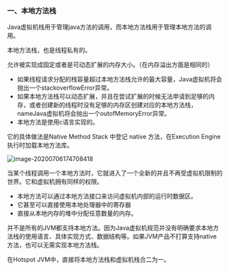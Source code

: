 ### 一、本地方法栈

Java虚拟机栈用于管理java方法的调用，而本地方法栈用于管理本地方法的调用。

本地方法栈，也是线程私有的。

允许被实现成固定或者是可动态扩展的内存大小。（在内存溢出方面是相同的）

- 如果线程请求分配的栈容量超过本地方法栈允许的最大容量，Java虚拟机将会抛出一个stackoverflowError异常。
- 如果本地方法栈可以动态扩展，并且在尝试扩展的时候无法申请到足够的内存，或者创建新的线程时没有足够的内存区创建对应的本地方法栈，nameJava虚拟机将会抛出一个outofMemoryError异常。
- 本地方法是使用c语言实现的。

它的具体做法是Native Method Stack 中登记 native 方法，在Execution Engine 执行时加载本地方法库。

![image-20200706174708418](https://blog-1257196793.cos.ap-beijing.myqcloud.com/image-20200706174708418.png)

当某个线程调用一个本地方法时，它就进入了一个全新的并且不再受虚拟机限制的世界。它和虚拟机拥有同样的权限。

- 本地方法可以通过本地方法接口来访问虚拟机内部的运行时数据区。
- 它甚至可以直接使用本地处理器中的寄存器
- 直接从本地内存的堆中分配任意数量的内存。

并不是所有的JVM都支持本地方法。因为Java虚拟机规范并没有明确要求本地方法栈的使用语言、具体实现方式、数据结构等。如果JVM产品不打算支持native方法，也可以无需实现本地方法栈。

在Hotspot JVM中，直接将本地方法栈和虚拟机栈合二为一。